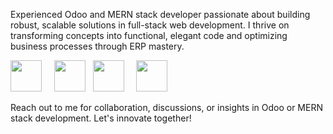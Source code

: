 
Experienced Odoo and MERN stack developer passionate about building robust, scalable solutions in full-stack web development. I thrive on transforming concepts into functional, elegant code and optimizing business processes through ERP mastery.

 <img src="https://cdn.jsdelivr.net/gh/devicons/devicon/icons/python/python-original.svg" width="50"/> &nbsp; &nbsp;
 <img src="https://cdn.jsdelivr.net/gh/devicons/devicon/icons/javascript/javascript-original.svg" width="50"/> &nbsp;
 <img src="https://cdn.jsdelivr.net/gh/devicons/devicon/icons/mongodb/mongodb-original.svg" width="50"/> &nbsp; &nbsp;
 <img src="https://cdn.jsdelivr.net/gh/devicons/devicon/icons/postgresql/postgresql-original.svg" width="50"/>

Reach out to me for collaboration, discussions, or insights in Odoo or MERN stack development. Let's innovate together!
